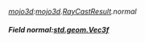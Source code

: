 _[mojo3d](../../modules/mojo3d/mojo3d-module.md):[mojo3d](../../modules/mojo3d/mojo3d-module.md).[RayCastResult](../../modules/mojo3d/mojo3d-raycastresult.md).normal_
##### Field normal:[std.geom.Vec3f](../../modules/std/std-geom-vec3f.md)
